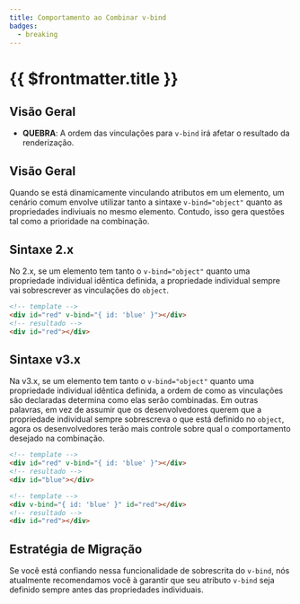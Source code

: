 ```yaml
---
title: Comportamento ao Combinar v-bind
badges:
  - breaking
---
```


# {{ $frontmatter.title }} <MigrationBadges :badges="$frontmatter.badges" />

## Visão Geral

- **QUEBRA**: A ordem das vinculações para `v-bind` irá afetar o resultado da renderização.

## Visão Geral

Quando se está dinamicamente vinculando atributos em um elemento, um cenário comum envolve utilizar tanto a sintaxe `v-bind="object"` quanto as propriedades indiviuais no mesmo elemento. Contudo, isso gera questões tal como a prioridade na combinação.

## Sintaxe 2.x

No 2.x, se um elemento tem tanto o `v-bind="object"` quanto uma propriedade individual idêntica definida, a propriedade individual sempre vai sobrescrever as vinculações do `object`. 

```html
<!-- template -->
<div id="red" v-bind="{ id: 'blue' }"></div>
<!-- resultado -->
<div id="red"></div>
```

## Sintaxe v3.x

Na v3.x, se um elemento tem tanto o `v-bind="object"` quanto uma propriedade individual idêntica definida, a ordem de como as vinculações são declaradas determina como elas serão combinadas. Em outras palavras, em vez de assumir que os desenvolvedores querem que a propriedade individual sempre sobrescreva o que está definido no `object`, agora os desenvolvedores terão mais controle sobre qual o comportamento desejado na combinação.

```html
<!-- template -->
<div id="red" v-bind="{ id: 'blue' }"></div>
<!-- resultado -->
<div id="blue"></div>

<!-- template -->
<div v-bind="{ id: 'blue' }" id="red"></div>
<!-- resultado -->
<div id="red"></div>
```

## Estratégia de Migração

Se você está confiando nessa funcionalidade de sobrescrita do `v-bind`, nós atualmente recomendamos você à garantir que seu atributo `v-bind` seja definido sempre antes das propriedades individuais.
